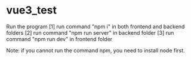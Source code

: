 # vue3_test

Run the program
[1] run command "npm i" in both frontend and backend folders
[2] run command "npm run server" in backend folder
[3] run command "npm run dev" in frontend folder

Note: if you cannot run the command npm, you need to install node first.
